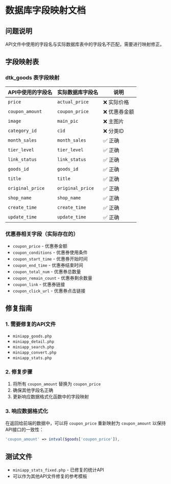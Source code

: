# 数据库字段映射文档

## 问题说明
API文件中使用的字段名与实际数据库表中的字段名不匹配，需要进行映射修正。

## 字段映射表

### dtk_goods 表字段映射

| API中使用的字段名 | 实际数据库字段名 | 说明 |
|------------------|-----------------|------|
| `price` | `actual_price` | ❌ 实际价格 |
| `coupon_amount` | `coupon_price` | ❌ 优惠券金额 |
| `image` | `main_pic` | ❌ 主图片 |
| `category_id` | `cid` | ❌ 分类ID |
| `month_sales` | `month_sales` | ✅ 正确 |
| `tier_level` | `tier_level` | ✅ 正确 |
| `link_status` | `link_status` | ✅ 正确 |
| `goods_id` | `goods_id` | ✅ 正确 |
| `title` | `title` | ✅ 正确 |
| `original_price` | `original_price` | ✅ 正确 |
| `shop_name` | `shop_name` | ✅ 正确 |
| `create_time` | `create_time` | ✅ 正确 |
| `update_time` | `update_time` | ✅ 正确 |

### 优惠券相关字段（实际存在的）
- `coupon_price` - 优惠券金额
- `coupon_conditions` - 优惠券使用条件
- `coupon_start_time` - 优惠券开始时间
- `coupon_end_time` - 优惠券结束时间
- `coupon_total_num` - 优惠券总数量
- `coupon_remain_count` - 优惠券剩余数量
- `coupon_link` - 优惠券链接
- `coupon_click_url` - 优惠券点击链接

## 修复指南

### 1. 需要修复的API文件
- `miniapp_goods.php`
- `miniapp_detail.php`
- `miniapp_search.php`
- `miniapp_convert.php`
- `miniapp_stats.php`

### 2. 修复步骤
1. 将所有 `coupon_amount` 替换为 `coupon_price`
2. 确保其他字段名正确
3. 更新响应数据格式化函数中的字段映射

### 3. 响应数据格式化
在返回给前端的数据中，可以将 `coupon_price` 重新映射为 `coupon_amount` 以保持API接口的一致性：

```php
'coupon_amount' => intval($goods['coupon_price']),
```

## 测试文件
- `miniapp_stats_fixed.php` - 已修复的统计API
- 可以作为其他API文件修复的参考模板
